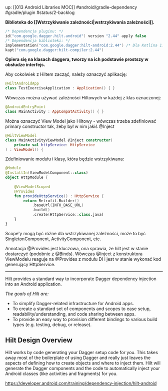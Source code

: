 up: [[013 Android Libraries MOC]]
#android/gradle-dependency #gradle/plugin
#status/2-backlog 

**Biblioteka do [[Wstrzykiwanie zależności|wstrzykiwania zależności]].**

```kotlin
/* Dependencja pluginu: */
id("com.google.dagger.hilt.android") version "2.44" apply false
/* Dependencja biblioteki: */
implementation("com.google.dagger:hilt-android:2.44") /* Dla Kotlina 1.7.21 */
kapt("com.google.dagger:hilt-compiler:2.44")
```

**Opiera się na klasach daggera, tworzy na ich podstawie prostszy w obsłudze interfejs.**

Aby cokolwiek z Hiltem zacząć, należy oznaczyć aplikację:
```kotlin
@HiltAndroidApp  
class TestExerciseApplication : Application() { }
```

Wówczas można używać zależności Hiltowych w każdej z klas oznaczonej:
```kotlin
@AndroidEntryPoint  
class MainActivity : AppCompatActivity() { }
```

Można oznaczyć View Model jako Hiltowy - wówczas trzeba zdefiniować primary constructor tak, żeby był w nim jakiś @Inject
```kotlin
@HiltViewModel  
class MainActivityViewModel @Inject constructor(  
    private val httpService: HttpService  
) : ViewModel() {
```

Zdefiniowanie modułu i klasy, która będzie wstrzykiwana:
```kotlin
@Module  
@InstallIn(ViewModelComponent::class)  
object HttpModule {  
  
    @ViewModelScoped  
    @Provides    
    fun provideHttpService() : HttpService {  
        return Retrofit.Builder()  
            .baseUrl(INFO_BASE_URL)  
            .build()  
            .create(HttpService::class.java)  
    }  
}
```

Scope'y mogą być różne dla wstrzykiwanej zależności, może to być SingletonComponent, ActivityComponent, etc.

Annotacja @Provides jest kluczowa, ona sprawia, że hilt jest w stanie dostarczyć (podobnie z @Binds). Wówczas @Inject z konstruktora ViewModelu reaguje na @Provides z modułu DI i jest w stanie wykonać kod generujący HttpService.

---

Hilt provides a standard way to incorporate Dagger dependency injection into an Android application.

_The goals of Hilt are:_

-   To simplify Dagger-related infrastructure for Android apps.
-   To create a standard set of components and scopes to ease setup, readability/understanding, and code sharing between apps.
-   To provide an easy way to provision different bindings to various build types (e.g. testing, debug, or release).

## Hilt Design Overview

Hilt works by code generating your Dagger setup code for you. This takes away most of the boilerplate of using Dagger and really just leaves the aspects of defining how to create objects and where to inject them. Hilt will generate the Dagger components and the code to automatically inject your Android classes (like activities and fragments) for you.

https://developer.android.com/training/dependency-injection/hilt-android